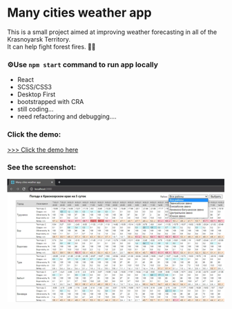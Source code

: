 # Many cities weather app

This is a small project aimed at improving weather forecasting in all of the Krasnoyarsk Territory.  
It can help fight forest fires. 🚒🔥

### ⚙️Use `npm start` command to run app locally

- React 
- SCSS/CSS3 
- Desktop First
- bootstrapped with CRA
- still coding...
- need refactoring and debugging....

### Click the demo:
[>>> Click the demo here](https://stark-tor-89840.herokuapp.com/)

### See the screenshot:
![Image alt](https://github.com/arukosuev/lpcweather/raw/main/public/image.png)